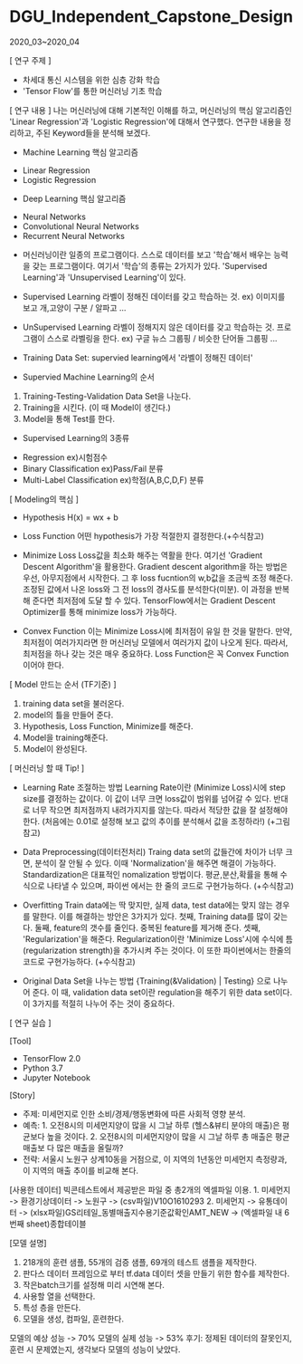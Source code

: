# DGU_Independent_Capstone_Design
2020_03~2020_04

[ 연구 주제 ]
 - 차세대 통신 시스템을 위한 심층 강화 학습
 - 'Tensor Flow'를 통한 머신러닝 기초 학습

 [ 연구 내용 ]
 나는 머신러닝에 대해 기본적인 이해를 하고, 머신러닝의 핵심 알고리즘인 'Linear Regression'과 'Logistic Regression'에 대해서 연구했다. 연구한 내용을 정리하고, 주된 Keyword들을 분석해 보겠다.
 
- Machine Learning 핵심 알고리즘
 * Linear Regression
 * Logistic Regression

- Deep Learning 핵심 알고리즘
 * Neural Networks
 * Convolutional Neural Networks
 * Recurrent Neural Networks


 - 머신러닝이란 일종의 프로그램이다. 스스로 데이터를 보고 '학습'해서 배우는 능력을 갖는 프로그램이다. 여기서 '학습'의 종류는 2가지가 있다. 'Supervised Learning'과 'Unsupervised Learning'이 있다. 

 - Supervised Learning
 라벨이 정해진 데이터를 갖고 학습하는 것. 
 ex) 이미지를 보고 개,고양이 구분 / 알파고 ...

 - UnSupervised Learning
 라벨이 정해지지 않은 데이터를 갖고 학습하는 것. 프로그램이 스스로 라벨링을 한다. 
 ex) 구글 뉴스 그룹핑 / 비슷한 단어들 그룹핑 ...

 - Training Data Set: supervied learning에서 '라벨이 정해진 데이터'

 - Supervied Machine Learning의 순서
  1. Training-Testing-Validation Data Set을 나눈다.
  2. Training을 시킨다. (이 때 Model이 생긴다.)
  3. Model을 통해 Test를 한다.


 - Supervised Learning의 3종류
  * Regression	ex)시험점수
  * Binary Classification	  ex)Pass/Fail 분류
  * Multi-Label Classification  ex)학점(A,B,C,D,F) 분류

[ Modeling의 핵심 ]
 - Hypothesis
 H(x) = wx + b

 - Loss Function
 어떤 hypothesis가 가장 적절한지 결정한다.(+수식참고)

 - Minimize Loss
 Loss값을 최소화 해주는 역활을 한다. 여기선 'Gradient Descent Algorithm'을 활용한다. Gradient descent algorithm을 하는 방법은 우선, 아무지점에서 시작한다. 그 후 loss fucntion의 w,b값을 조금씩 조정 해준다. 조정된 값에서 나온 loss와 그 전 loss의 경사도를 분석한다(미분). 이 과정을 반복해 준다면 최저점에 도달 할 수 있다.
 TensorFlow에서는 Gradient Descent Optimizer를 통해 minimize loss가 가능하다.

  * Convex Function
 이는 Minimize Loss시에 최저점이 유일 한 것을 말한다. 만약, 최저점이 여러가지라면 한 머신러닝 모델에서 여러가지 값이 나오게 된다. 따라서, 최저점을 하나 갖는 것은 매우 중요하다. Loss Function은 꼭 Convex Function이어야 한다. 

[ Model 만드는 순서 (TF기준) ]
 1. training data set을 불러온다.
 2. model의 틀을 만들어 준다.
 3. Hypothesis, Loss Function, Minimize를 해준다.
 4. Model을 training해준다.
 5. Model이 완성된다.


 [ 머신러닝 할 때 Tip! ]
 - Learning Rate 조절하는 방법
 Learning Rate이란 (Minimize Loss)시에 step size를 결정하는 값이다. 이 값이 너무 크면 loss값이 범위를 넘어갈 수 있다. 반대로 너무 작으면 최저점까지 내려가지지를 않는다. 따라서 적당한 값을 잘 설정해야 한다. (처음에는 0.01로 설정해 보고 값의 추이를 분석해서 값을 조정하라!) (+그림참고)

 - Data Preprocessing(데이터전처리)
 Traing data set의 값들간에 차이가 너무 크면, 분석이 잘 안될 수 있다. 이때 'Normalization'을 해주면 해결이 가능하다. Standardization은 대표적인 nomalization 방법이다. 평균,분산,확률을 통해 수식으로 나타낼 수 있으며, 파이썬 에서는 한 줄의 코드로 구현가능하다. (+수식참고)

 - Overfitting
 Train data에는 딱 맞지만, 실제 data, test data에는 맞지 않는 경우를 말한다. 이를 해결하는 방안은 3가지가 있다. 첫째, Training data를 많이 갖는다. 둘째, feature의 갯수를 줄인다. 중복된 feature를 제거해 준다. 셋째, 'Regularization'을 해준다. Regularization이란 'Minimize Loss'시에 수식에 틈(regularization strength)을 추가시켜 주는 것이다. 이 또한 파이썬에서는 한줄의 코드로 구현가능하다. (+수식참고)

 - Original Data Set을 나누는 방법
 {Training(&Validation) | Testing} 으로 나누어 준다. 이 때, validation data set이란 regulation을 해주기 위한 data set이다. 이 3가지를 적절히 나누어 주는 것이 중요하다. 



 [ 연구 실습 ]

[Tool]
 - TensorFlow 2.0
 - Python 3.7
 - Jupyter Notebook

[Story]
 - 주제: 미세먼지로 인한 소비/경제/행동변화에 따른 사회적 영향 분석.
 - 예측: 1. 오전8시의 미세먼지양이 많을 시 그날 하루 (헬스&뷰티 분야의 	  매출)은 평균보다 높을 것이다.
 	2. 오전8시의 미세먼지양이 많을 시 그날 하루 총 매출은 평균매출보	  다 많은 매출을 올릴까? 
 - 전략: 서울시 노원구 상계10동을 거점으로, 이 지역의 1년동안 미세먼지 	측정량과, 이 지역의 매출 추이를 비교해 본다.

[사용한 데이터]
  빅콘테스트에서 제공받은 파일 중 총2개의 엑셀파일 이용.
	1. 미세먼지 -> 환경기상데이터 -> 노원구 -> (csv파일)V10O1610293
	2. 미세먼지 -> 유통데이터 -> (xlsx파일)GS리테일_동별매출지수용기준값확인AMT_NEW -> (엑셀파일 내 6번째 sheet)종합테이블

[모델 설명]
  1. 218개의 훈련 샘플, 55개의 검증 샘플, 69개의 테스트 샘플을 제작한다.
  2. 판다스 데이터 프레임으로 부터 tf.data 데이터 셋을 만들기 위한 함수를 제작한다.
  3. 작은batch크기를 설정해 미리 시연해 본다.
  4. 사용할 열을 선택한다.
  5. 특성 층을 만든다.
  6. 모델을 생성, 컴파일, 훈련한다.

  모델의 예상 성능 -> 70%
  모델의 실제 성능 -> 53%
  후기: 정제된 데이터의 잘못인지, 훈련 시 문제였는지, 생각보다 모델의 성능이 낮았다.
